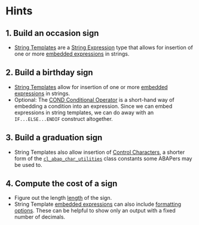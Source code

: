 # Hints

## 1. Build an occasion sign

- [String Templates][sap-string-templates] are a [String Expression](https://help.sap.com/doc/abapdocu_latest_index_htm/latest/en-US/index.htm?file=abapcompute_string.htm) type that allows for insertion of one or more [embedded expressions][sap-embed-expr] in strings.

## 2. Build a birthday sign

- [String Templates][sap-string-templates] allow for insertion of one or more [embedded expressions][sap-embed-expr] in strings.
- Optional: The [COND Conditional Operator][sap-cond-operator] is a short-hand way of embedding a condition into an expression. Since we can embed expressions in string templates, we can do away with an `IF...ELSE...ENDIF` construct altogether.

## 3. Build a graduation sign

- String Templates also allow insertion of [Control Characters](https://help.sap.com/doc/abapdocu_latest_index_htm/latest/en-US/index.htm?file=abenstring_templates_separators.htm), a shorter form of the [`cl_abap_char_utilities`](https://help.sap.com/doc/abapdocu_latest_index_htm/latest/en-US/index.htm?file=abencl_abap_char_utilities.htm) class constants some ABAPers may be used to.

## 4. Compute the cost of a sign

- Figure out the length [length](https://help.sap.com/doc/abapdocu_latest_index_htm/latest/en-US/index.htm?file=abenlength_functions.htm) of the sign.
- String Template [embedded expressions][sap-embed-expr] can also include [formatting options](https://help.sap.com/doc/abapdocu_latest_index_htm/latest/en-US/index.htm?file=abapcompute_string_format_options.htm). These can be helpful to show only an output with a fixed number of decimals.

[sap-string-templates]: https://help.sap.com/doc/abapdocu_latest_index_htm/latest/en-US/index.htm?file=abenstring_templates.htm
[sap-cond-operator]: https://help.sap.com/doc/abapdocu_latest_index_htm/latest/en-US/index.htm?file=abenconditional_expression_cond.htm
[sap-embed-expr]: https://help.sap.com/doc/abapdocu_latest_index_htm/latest/en-US/index.htm?file=abenstring_templates_expressions.htm